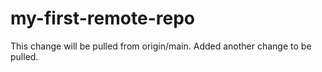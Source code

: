 # my-first-remote-repo
This change will be pulled from origin/main.
Added another change to be pulled.
